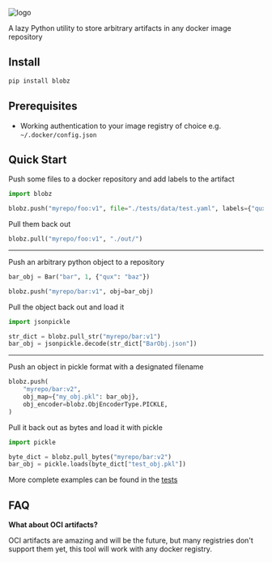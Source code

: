 ![logo](./static/logo_new.jpg)

A lazy Python utility to store arbitrary artifacts in any docker image repository

## Install

```sh
pip install blobz
```

## Prerequisites
* Working authentication to your image registry of choice e.g. `~/.docker/config.json`

## Quick Start

Push some files to a docker repository and add labels to the artifact
```python
import blobz

blobz.push("myrepo/foo:v1", file="./tests/data/test.yaml", labels={"qux": "baz"})
```

Pull them back out
```python
blobz.pull("myrepo/foo:v1", "./out/")
```
---

Push an arbitrary python object to a repository
```python
bar_obj = Bar("bar", 1, {"qux": "baz"})

blobz.push("myrepo/bar:v1", obj=bar_obj)
```

Pull the object back out and load it

```python
import jsonpickle 

str_dict = blobz.pull_str("myrepo/bar:v1")
bar_obj = jsonpickle.decode(str_dict["BarObj.json"])
```

---
Push an object in pickle format with a designated filename
```python
blobz.push(
    "myrepo/bar:v2",
    obj_map={"my_obj.pkl": bar_obj},
    obj_encoder=blobz.ObjEncoderType.PICKLE,
)
```

Pull it back out as bytes and load it with pickle
```python
import pickle

byte_dict = blobz.pull_bytes("myrepo/bar:v2")
bar_obj = pickle.loads(byte_dict["test_obj.pkl"])
```

More complete examples can be found in the [tests](./tests/test_api.py)

## FAQ

__What about OCI artifacts?__

OCI artifacts are amazing and will be the future, but many registries don't support them yet, this tool will work with any docker registry. 


